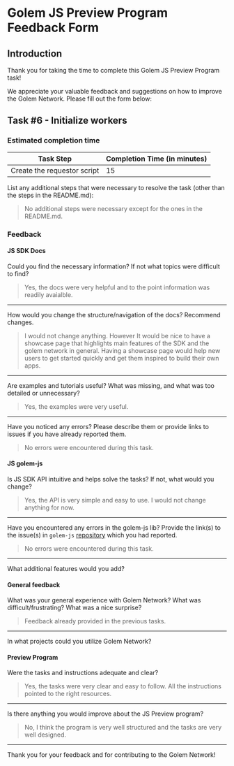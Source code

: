 # Golem JS Preview Program Feedback Form

## Introduction

Thank you for taking the time to complete this Golem JS Preview Program task!

We appreciate your valuable feedback and suggestions on how to improve the Golem Network.
Please fill out the form below:

## Task #6 - Initialize workers

### Estimated completion time

| Task Step                   | Completion Time (in minutes) |
| --------------------------- | ---------------------------- |
| Create the requestor script | 15                           |

List any additional steps that were necessary to resolve the task (other than the steps in the README.md):

> No additional steps were necessary except for the ones in the README.md.

### Feedback

#### JS SDK Docs

Could you find the necessary information? If not what topics were difficult to find?

> Yes, the docs were very helpful and to the point information was readily avaialble.

---

How would you change the structure/navigation of the docs? Recommend changes.

> I would not change anything. However It would be nice to have a showcase page that highlights main features of the SDK and the golem network in general. Having a showcase page would help new users to get started quickly and get them inspired to build their own apps.

---

Are examples and tutorials useful? What was missing, and what was too detailed or unnecessary?

> Yes, the examples were very useful.

---

Have you noticed any errors? Please describe them or provide links to issues if you have already reported them.

> No errors were encountered during this task.

#### JS golem-js

Is JS SDK API intuitive and helps solve the tasks? If not, what would you change?

> Yes, the API is very simple and easy to use. I would not change anything for now.

---

Have you encountered any errors in the golem-js lib? Provide the link(s) to the issue(s) in `golem-js` [repository](https://github.com/golemfactory/golem-js/issues) which you had reported.

> No errors were encountered during this task.

---

What additional features would you add?

>

#### General feedback

What was your general experience with Golem Network? What was difficult/frustrating?
What was a nice surprise?

> Feedback already provided in the previous tasks.

---

In what projects could you utilize Golem Network?

>

#### Preview Program

Were the tasks and instructions adequate and clear?

> Yes, the tasks were very clear and easy to follow. All the instructions pointed to the right resources.

---

Is there anything you would improve about the JS Preview program?

> No, I think the program is very well structured and the tasks are very well designed.

---

Thank you for your feedback and for contributing to the Golem Network!
